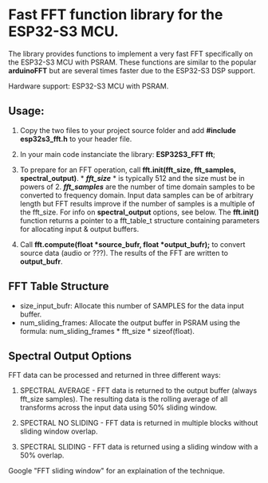 # Fast FFT function library for the ESP32-S3 MCU.
The library provides functions to implement a very fast FFT specifically on the ESP32-S3 MCU with PSRAM.
These functions are similar to the popular **arduinoFFT** but are several times faster due
to the ESP32-S3 DSP support. 

Hardware support: ESP32-S3 MCU with PSRAM.

## Usage:
1) Copy the two files to your project source folder and add **#include esp32s3_fft.h** to your header file.

2) In your main code instanciate the library: **ESP32S3_FFT fft**;

3) To prepare for an FFT operation, call **fft.init(fft_size, fft_samples, spectral_output)**. * ***fft_size*** * is typically 512
and the size must be in powers of 2. ***fft_samples*** are the number of time domain samples to be converted to frequency domain.
Input data samples can be of arbitrary length but FFT results improve if the number of samples is a multiple of the fft_size.
For info on **spectral_output** options, see below.
The **fft.init()** function returns a pointer to a fft_table_t structure containing parameters for allocating input & output buffers.

4) Call __fft.compute(float *source_bufr, float *output_bufr);__ to convert source data (audio or ???). The
results of the FFT are written to **output_bufr**.

## FFT Table Structure
- size_input_bufr: Allocate this number of SAMPLES for the data input buffer.
- num_sliding_frames: Allocate the output buffer in PSRAM using the formula: num_sliding_frames * fft_size * sizeof(float). 

## Spectral Output Options
FFT data can be processed and returned in three different ways:

1) SPECTRAL AVERAGE - FFT data is returned to the output buffer (always fft_size samples).
The resulting data is the rolling average of all transforms across the input data using 50% sliding window.

2) SPECTRAL NO SLIDING - FFT data is returned in multiple blocks without sliding window overlap. 
   
3) SPECTRAL SLIDING - FFT data is returned using a sliding window with a 50% overlap. 

Google "FFT sliding window" for an explaination of the technique.
